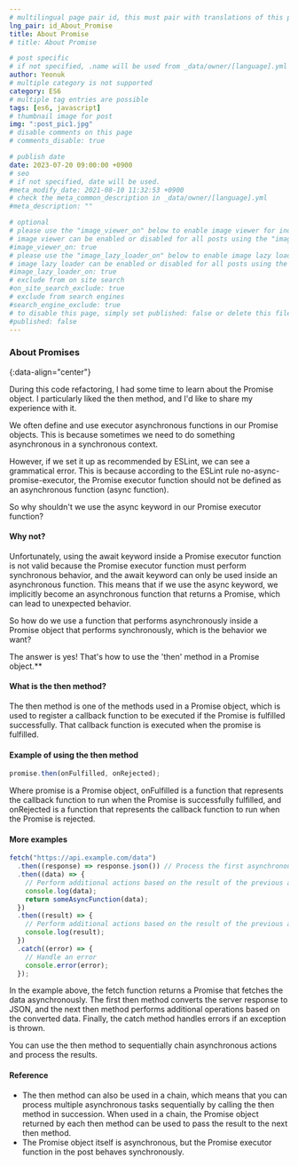 ```yaml
---
# multilingual page pair id, this must pair with translations of this page. (This name must be unique)
lng_pair: id_About_Promise
title: About Promise
# title: About Promise

# post specific
# if not specified, .name will be used from _data/owner/[language].yml
author: Yeonuk
# multiple category is not supported
category: ES6
# multiple tag entries are possible
tags: [es6, javascript]
# thumbnail image for post
img: ":post_pic1.jpg"
# disable comments on this page
# comments_disable: true

# publish date
date: 2023-07-20 09:00:00 +0900
# seo
# if not specified, date will be used.
#meta_modify_date: 2021-08-10 11:32:53 +0900
# check the meta_common_description in _data/owner/[language].yml
#meta_description: ""

# optional
# please use the "image_viewer_on" below to enable image viewer for individual pages or posts (_posts/ or [language]/_posts folders).
# image viewer can be enabled or disabled for all posts using the "image_viewer_posts: true" setting in _data/conf/main.yml.
#image_viewer_on: true
# please use the "image_lazy_loader_on" below to enable image lazy loader for individual pages or posts (_posts/ or [language]/_posts folders).
# image lazy loader can be enabled or disabled for all posts using the "image_lazy_loader_posts: true" setting in _data/conf/main.yml.
#image_lazy_loader_on: true
# exclude from on site search
#on_site_search_exclude: true
# exclude from search engines
#search_engine_exclude: true
# to disable this page, simply set published: false or delete this file
#published: false
---
```


<!-- outline-start -->

### About Promises

{:data-align="center"}

<!-- outline-end -->

During this code refactoring, I had some time to learn about the Promise object.
I particularly liked the then method, and I'd like to share my experience with it.

We often define and use executor asynchronous functions in our Promise objects. This is because sometimes we need to do something asynchronous in a synchronous context.

However, if we set it up as recommended by ESLint, we can see a grammatical error.
This is because according to the ESLint rule no-async-promise-executor, the Promise executor function should not be defined as an asynchronous function (async function).

So why shouldn't we use the async keyword in our Promise executor function?

#### Why not?

Unfortunately, using the await keyword inside a Promise executor function is not valid because the Promise executor function must perform synchronous behavior, and the await keyword can only be used inside an asynchronous function.
This means that if we use the async keyword, we implicitly become an asynchronous function that returns a Promise, which can lead to unexpected behavior.

So how do we use a function that performs asynchronously inside a Promise object that performs synchronously, which is the behavior we want?

The answer is yes!
That's how to use the 'then' method in a Promise object.\*\*

#### What is the then method?

The then method is one of the methods used in a Promise object, which is used to register a callback function to be executed if the Promise is fulfilled successfully.
That callback function is executed when the promise is fulfilled.

#### Example of using the then method

```javascript
promise.then(onFulfilled, onRejected);
```

Where promise is a Promise object, onFulfilled is a function that represents the callback function to run when the Promise is successfully fulfilled, and onRejected is a function that represents the callback function to run when the Promise is rejected.

#### More examples

```javascript
fetch("https://api.example.com/data")
  .then((response) => response.json()) // Process the first asynchronous action
  .then((data) => {
    // Perform additional actions based on the result of the previous action (data)
    console.log(data);
    return someAsyncFunction(data);
  })
  .then((result) => {
    // Perform additional actions based on the result of the previous action (result)
    console.log(result);
  })
  .catch((error) => {
    // Handle an error
    console.error(error);
  });
```

In the example above, the fetch function returns a Promise that fetches the data asynchronously. The first then method converts the server response to JSON, and the next then method performs additional operations based on the converted data. Finally, the catch method handles errors if an exception is thrown.

You can use the then method to sequentially chain asynchronous actions and process the results.

#### Reference

- The then method can also be used in a chain, which means that you can process multiple asynchronous tasks sequentially by calling the then method in succession. When used in a chain, the Promise object returned by each then method can be used to pass the result to the next then method.
- The Promise object itself is asynchronous, but the Promise executor function in the post behaves synchronously.
